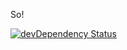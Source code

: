 So!

[![devDependency Status](https://david-dm.org/krawaller/riaht2014/dev-status.svg)](https://david-dm.org/krawaller/riaht2014#info=devDependencies)